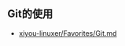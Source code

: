## Git的使用

- [xiyou-linuxer/Favorites/Git.md](https://github.com/xiyou-linuxer/Favorites/blob/master/Git.md)